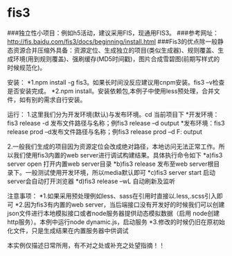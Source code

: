 # fis3
###独立性小项目：例如h5活动，建议采用FIS，现通用FIS3。
###参考网址：http://fis.baidu.com/fis3/docs/beginning/install.html
###Fis3的优点除一般静态资源合并压缩外具备：资源定位、生成独立的项目(类似生成器)、规则覆盖、生成环境(用到规则覆盖)、强刷缓存(MD5时间戳)，图片合成雪碧图(前期写样式的时候规范化)。

安装：
*1.npm install -g fis3。如果长时间没反应建议用cnpm安装。fis3 –v检查是否安装完成。
*2.npm install。安装依赖包,本例子中使用less预处理，合并文件，如有别的需求自行安装。

运行：
1.这里我们分为开发环境(默认)与发布环境。cd 当前项目下
*开发环境：fis3 release -d 发布文件路径与名称；例fis3 release –d output
*发布环境：fis3 release prod –d发布文件路径与名称；例fis3 release prod –d F: output
	
2.一般我们生成的项目因为资源定位会改成绝对路径，本地访问无法正常工作。所以我们使用fis3内置的web server进行调试构建结果。具体执行命令如下
*a)fis3 server open    打开内置web server目录
*b)fis3 release        发布至web server根目录下。一般测试使用开发环境，所以media默认即可
*c)fis3 server start    启动server会自动打开浏览器
*d)fis3 release –wL    自动刷新及监听


注意事项：
*1.如果采用预处理例如less、sass在引用时直接以.less,.scss引入即可
*2.因为fis3有内置的web server，当后端接口没有开发好的时候我们可以创建json文件进行本地模拟接口或者node服务器提供动态模拟数据（启用	node创建http服务）。本例中运行node dynamic.js，启动服务
*3.修改的时候仍旧在原初始化文件，只是生成结果在内置服务器中供调试



本实例仅描述日常所用，有不对之处或补充之处望指摘！！
